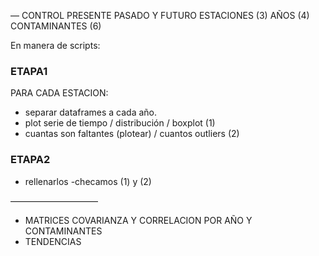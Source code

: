 — CONTROL PRESENTE PASADO Y FUTURO
ESTACIONES (3)
AÑOS (4)
CONTAMINANTES (6)

En manera de scripts:

### ETAPA1
PARA CADA ESTACION:
- separar dataframes a cada año.
- plot serie de tiempo / distribución / boxplot (1)
- cuantas son faltantes (plotear) / cuantos outliers (2)

### ETAPA2
- rellenarlos
-checamos (1) y (2)

——————————
- MATRICES COVARIANZA Y CORRELACION POR AÑO Y CONTAMINANTES
- TENDENCIAS
